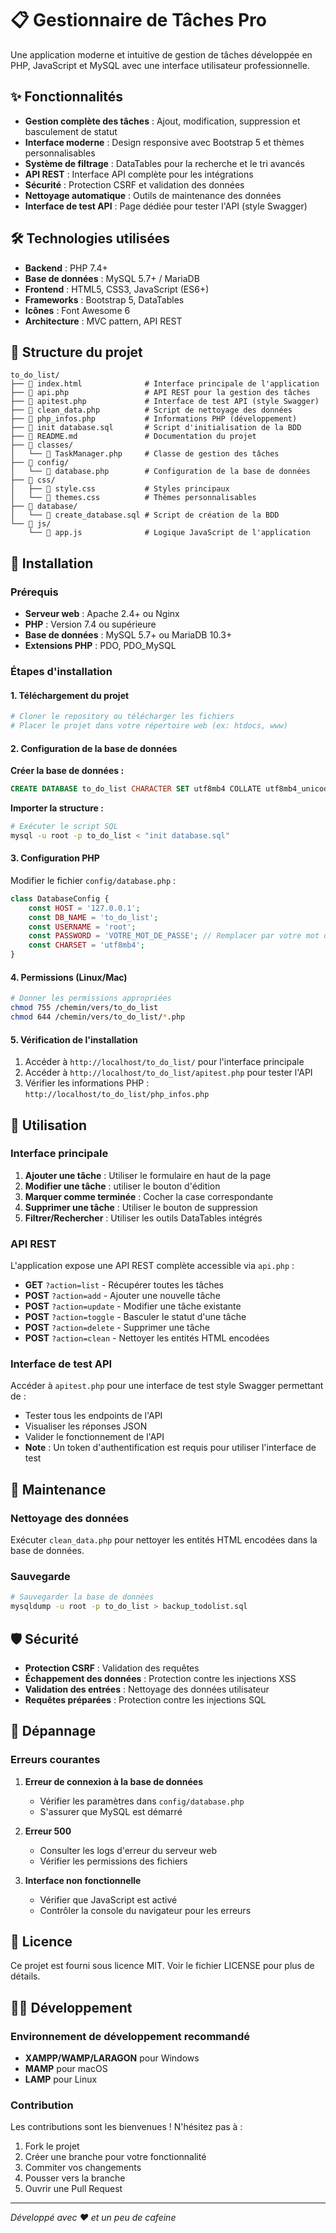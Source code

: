 # 📋 Gestionnaire de Tâches Pro

Une application moderne et intuitive de gestion de tâches développée en PHP, JavaScript et MySQL avec une interface utilisateur professionnelle.

## ✨ Fonctionnalités

- **Gestion complète des tâches** : Ajout, modification, suppression et basculement de statut
- **Interface moderne** : Design responsive avec Bootstrap 5 et thèmes personnalisables
- **Système de filtrage** : DataTables pour la recherche et le tri avancés
- **API REST** : Interface API complète pour les intégrations
- **Sécurité** : Protection CSRF et validation des données
- **Nettoyage automatique** : Outils de maintenance des données
- **Interface de test API** : Page dédiée pour tester l'API (style Swagger)

## 🛠 Technologies utilisées

- **Backend** : PHP 7.4+
- **Base de données** : MySQL 5.7+ / MariaDB
- **Frontend** : HTML5, CSS3, JavaScript (ES6+)
- **Frameworks** : Bootstrap 5, DataTables
- **Icônes** : Font Awesome 6
- **Architecture** : MVC pattern, API REST

## 📁 Structure du projet

```
to_do_list/
├── 📄 index.html              # Interface principale de l'application
├── 📄 api.php                 # API REST pour la gestion des tâches
├── 📄 apitest.php             # Interface de test API (style Swagger)
├── 📄 clean_data.php          # Script de nettoyage des données
├── 📄 php_infos.php           # Informations PHP (développement)
├── 📄 init database.sql       # Script d'initialisation de la BDD
├── 📄 README.md               # Documentation du projet
├── 📁 classes/
│   └── 📄 TaskManager.php     # Classe de gestion des tâches
├── 📁 config/
│   └── 📄 database.php        # Configuration de la base de données
├── 📁 css/
│   ├── 📄 style.css           # Styles principaux
│   └── 📄 themes.css          # Thèmes personnalisables
├── 📁 database/
│   └── 📄 create_database.sql # Script de création de la BDD
└── 📁 js/
    └── 📄 app.js              # Logique JavaScript de l'application
```

## 🚀 Installation

### Prérequis

- **Serveur web** : Apache 2.4+ ou Nginx
- **PHP** : Version 7.4 ou supérieure
- **Base de données** : MySQL 5.7+ ou MariaDB 10.3+
- **Extensions PHP** : PDO, PDO_MySQL

### Étapes d'installation

#### 1. Téléchargement du projet

```bash
# Cloner le repository ou télécharger les fichiers
# Placer le projet dans votre répertoire web (ex: htdocs, www)
```

#### 2. Configuration de la base de données

**Créer la base de données :**
```sql
CREATE DATABASE to_do_list CHARACTER SET utf8mb4 COLLATE utf8mb4_unicode_ci;
```

**Importer la structure :**
```bash
# Exécuter le script SQL
mysql -u root -p to_do_list < "init database.sql"
```

#### 3. Configuration PHP

Modifier le fichier `config/database.php` :

```php
class DatabaseConfig {
    const HOST = '127.0.0.1';
    const DB_NAME = 'to_do_list';
    const USERNAME = 'root';
    const PASSWORD = 'VOTRE_MOT_DE_PASSE'; // Remplacer par votre mot de passe
    const CHARSET = 'utf8mb4';
}
```

#### 4. Permissions (Linux/Mac)

```bash
# Donner les permissions appropriées
chmod 755 /chemin/vers/to_do_list
chmod 644 /chemin/vers/to_do_list/*.php
```

#### 5. Vérification de l'installation

1. Accéder à `http://localhost/to_do_list/` pour l'interface principale
2. Accéder à `http://localhost/to_do_list/apitest.php` pour tester l'API
3. Vérifier les informations PHP : `http://localhost/to_do_list/php_infos.php`

## 🎯 Utilisation

### Interface principale

1. **Ajouter une tâche** : Utiliser le formulaire en haut de la page
2. **Modifier une tâche** : utiliser le bouton d'édition
3. **Marquer comme terminée** : Cocher la case correspondante
4. **Supprimer une tâche** : Utiliser le bouton de suppression
5. **Filtrer/Rechercher** : Utiliser les outils DataTables intégrés

### API REST

L'application expose une API REST complète accessible via `api.php` :

- **GET** `?action=list` - Récupérer toutes les tâches
- **POST** `?action=add` - Ajouter une nouvelle tâche
- **POST** `?action=update` - Modifier une tâche existante
- **POST** `?action=toggle` - Basculer le statut d'une tâche
- **POST** `?action=delete` - Supprimer une tâche
- **POST** `?action=clean` - Nettoyer les entités HTML encodées

### Interface de test API

Accéder à `apitest.php` pour une interface de test style Swagger permettant de :
- Tester tous les endpoints de l'API
- Visualiser les réponses JSON
- Valider le fonctionnement de l'API
- **Note** : Un token d'authentification est requis pour utiliser l'interface de test

## 🔧 Maintenance

### Nettoyage des données

Exécuter `clean_data.php` pour nettoyer les entités HTML encodées dans la base de données.

### Sauvegarde

```bash
# Sauvegarder la base de données
mysqldump -u root -p to_do_list > backup_todolist.sql
```

## 🛡 Sécurité

- **Protection CSRF** : Validation des requêtes
- **Échappement des données** : Protection contre les injections XSS
- **Validation des entrées** : Nettoyage des données utilisateur
- **Requêtes préparées** : Protection contre les injections SQL

## 🐛 Dépannage

### Erreurs courantes

1. **Erreur de connexion à la base de données**
   - Vérifier les paramètres dans `config/database.php`
   - S'assurer que MySQL est démarré

2. **Erreur 500**
   - Consulter les logs d'erreur du serveur web
   - Vérifier les permissions des fichiers

3. **Interface non fonctionnelle**
   - Vérifier que JavaScript est activé
   - Contrôler la console du navigateur pour les erreurs

## 📝 Licence

Ce projet est fourni sous licence MIT. Voir le fichier LICENSE pour plus de détails.

## 👨‍💻 Développement

### Environnement de développement recommandé

- **XAMPP/WAMP/LARAGON** pour Windows
- **MAMP** pour macOS  
- **LAMP** pour Linux

### Contribution

Les contributions sont les bienvenues ! N'hésitez pas à :
1. Fork le projet
2. Créer une branche pour votre fonctionnalité
3. Commiter vos changements
4. Pousser vers la branche
5. Ouvrir une Pull Request

---

*Développé avec ❤️ et un peu de cafeine*

